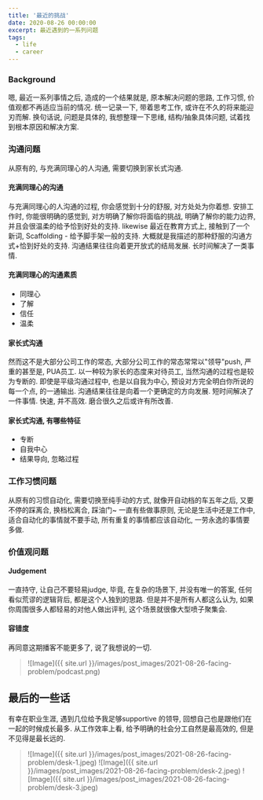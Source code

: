 ```yaml
---
title: '最近的挑战'
date: 2020-08-26 00:00:00
excerpt: 最近遇到的一系列问题
tags:
  - life
  - career
---
```


### Background

嗯, 最近一系列事情之后, 造成的一个结果就是, 原本解决问题的思路, 工作习惯, 价值观都不再适应当前的情况. 统一记录一下, 带着思考工作, 或许在不久的将来能迎刃而解.
换句话说, 问题是具体的, 我想整理一下思绪, 结构/抽象具体问题, 试着找到根本原因和解决方案.

### 沟通问题

从原有的, 与充满同理心的人沟通, 需要切换到家长式沟通.

#### 充满同理心的沟通

与充满同理心的人沟通的过程, 你会感觉到十分的舒服, 对方处处为你着想. 安排工作时, 你能很明确的感觉到, 对方明确了解你将面临的挑战, 明确了解你的能力边界, 并且会很温柔的给予恰到好处的支持. likewise 最近在教育方式上, 接触到了一个新词, Scaffolding - 给予脚手架一般的支持. 大概就是我描述的那种舒服的沟通方式+恰到好处的支持.
沟通结果往往向着更开放式的结局发展. 长时间解决了一类事情.

#### 充满同理心的沟通素质

* 同理心
* 了解
* 信任
* 温柔

#### 家长式沟通

然而这不是大部分公司工作的常态, 大部分公司工作的常态常常以"领导"push, 严重的甚至是, PUA员工. 以一种较为家长的态度来对待员工, 当然沟通的过程也是较为专断的.
即使是平级沟通过程中, 也是以自我为中心, 预设对方完全明白你所说的每一个点, 的一通输出. 
沟通结果往往是向着一个更确定的方向发展. 短时间解决了一件事情. 快速, 并不高效.
磨合很久之后或许有所改善.

#### 家长式沟通, 有哪些特征

* 专断
* 自我中心
* 结果导向, 忽略过程

### 工作习惯问题

从原有的习惯自动化, 需要切换至纯手动的方式, 就像开自动档的车五年之后, 又要不停的踩离合, 换档松离合, 踩油门~
一直有些做事原则, 无论是生活中还是工作中, 适合自动化的事情就不要手动, 所有重复的事情都应该自动化, 一劳永逸的事情要多做.

### 价值观问题

#### Judgement

一直持守, 让自己不要轻易judge, 毕竟, 在复杂的场景下, 并没有唯一的答案, 任何看似荒谬的逻辑背后, 都是这个人独到的思路. 但是并不是所有人都这么认为, 如果你周围很多人都轻易的对他人做出评判, 这个场景就很像大型喷子聚集会.

#### 容错度

再同意这期播客不能更多了, 说了我想说的一切.

> ![Image]({{ site.url }}/images/post_images/2021-08-26-facing-problem/podcast.png)

## 最后的一些话

有幸在职业生涯, 遇到几位给予我足够supportive 的领导, 回想自己也是跟他们在一起的时候成长最多. 从工作效率上看, 给予明确的社会分工自然是最高效的, 但是不见得是最长远的.

> ![Image]({{ site.url }}/images/post_images/2021-08-26-facing-problem/desk-1.jpeg)
> ![Image]({{ site.url }}/images/post_images/2021-08-26-facing-problem/desk-2.jpeg)
> ![Image]({{ site.url }}/images/post_images/2021-08-26-facing-problem/desk-3.jpeg)
